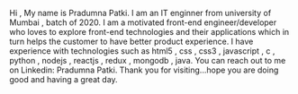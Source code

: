 Hi , My name is Pradumna Patki. I am an IT enginner from university of Mumbai , batch of 2020.
I am a motivated front-end engineer/developer who loves to explore front-end technologies and their applications which in turn helps the customer to have better product experience.
I have experience with technologies such as html5 , css , css3 , javascript , c , python , nodejs , reactjs , redux , mongodb , java.
You can reach out to me on Linkedin: Pradumna Patki.
Thank you for visiting...hope you are doing good and having a great day.
